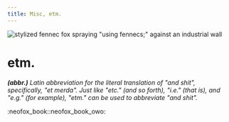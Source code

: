 ```yaml
---
title: Misc, etm.
---
```


![stylized fennec fox spraying "using fennecs;" against an industrial wall](https://fennecs.tech/img/fennec-using-fennecs.png)

# etm.
*__(abbr.)__ Latin abbreviation for the literal translation of "and shit", specifically, "et merda". Just like "etc." (and so forth), "i.e." (that is), and "e.g." (for example), "etm." can be used to abbreviate "and shit".*  

:neofox_book::neofox_book_owo:  
